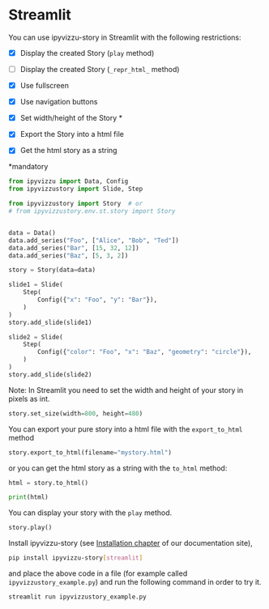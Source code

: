 # Streamlit

You can use ipyvizzu-story in Streamlit with the following restrictions:

- [x] Display the created Story (`play` method)
- [ ] Display the created Story (`_repr_html_` method)
- [x] Use fullscreen
- [x] Use navigation buttons

- [x] Set width/height of the Story *

- [x] Export the Story into a html file
- [x] Get the html story as a string

*mandatory

```python
from ipyvizzu import Data, Config
from ipyvizzustory import Slide, Step

from ipyvizzustory import Story  # or
# from ipyvizzustory.env.st.story import Story


data = Data()
data.add_series("Foo", ["Alice", "Bob", "Ted"])
data.add_series("Bar", [15, 32, 12])
data.add_series("Baz", [5, 3, 2])

story = Story(data=data)

slide1 = Slide(
    Step(
        Config({"x": "Foo", "y": "Bar"}),
    )
)
story.add_slide(slide1)

slide2 = Slide(
    Step(
        Config({"color": "Foo", "x": "Baz", "geometry": "circle"}),
    )
)
story.add_slide(slide2)
```

Note: In Streamlit you need to set the width and height of your story in pixels as int.

```python
story.set_size(width=800, height=480)
```

You can export your pure story into a html file with the `export_to_html` method

```python
story.export_to_html(filename="mystory.html")
```

or you can get the html story as a string with the `to_html` method:

```python
html = story.to_html()

print(html)
```

You can display your story with the `play` method.

```python
story.play()
```

Install ipyvizzu-story (see [Installation chapter](../installation.md) of our documentation site),

```sh
pip install ipyvizzu-story[streamlit]
```

and place the above code in a file (for example called `ipyvizzustory_example.py`)
and run the following command in order to try it.

```sh
streamlit run ipyvizzustory_example.py
```
